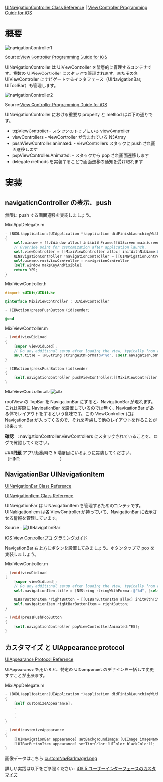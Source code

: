 [UINavigationController Class Reference](http://developer.apple.com/library/ios/#documentation/uikit/reference/UINavigationController_Class/Reference/Reference.html) | [View Controller Programming Guide for iOS](http://developer.apple.com/library/ios/featuredarticles/ViewControllerPGforiPhoneOS/ViewControllerPGforiOS.pdf)

# 概要

![navigationController1](https://raw.github.com/mixi-inc/iOSTraining/master/Doc/Images/2.1/navigationController1.png)

Source:[View Controller Programming Guide for iOS](http://developer.apple.com/library/ios/featuredarticles/ViewControllerPGforiPhoneOS/ViewControllerPGforiOS.pdf)

UINavigationController は UIViewController を階層的に管理するコンテナです。複数の UIViewController はスタックで管理されます。またその各 UIViewController にナビゲートするインタフェース（UINavigationBar, UIToolBar）も管理します。

![navigationController2](https://raw.github.com/mixi-inc/iOSTraining/master/Doc/Images/2.1/navigationCOntroller2.png)

Source:[View Controller Programming Guide for iOS](http://developer.apple.com/library/ios/featuredarticles/ViewControllerPGforiPhoneOS/ViewControllerPGforiOS.pdf)

UINavigationController における重要な property と method は以下の通りです。

- topViewController - スタックのトップにいる viewController
- viewControllers - viewController が含まれている NSArray
- pushViewController:animated: - viewControllers スタックに push され画面遷移します
- popViewController:Animated: - スタックから pop され画面遷移します
- delegate methods を実装することで画面遷移の通知を受け取れます

# 実装
## navigationController の表示、push

無限に push する画面遷移を実装しましょう。

MixiAppDelegate.m
```objective-c
- (BOOL)application:(UIApplication *)application didFinishLaunchingWithOptions:(NSDictionary *)launchOptions
{
    self.window = [[UIWindow alloc] initWithFrame:[[UIScreen mainScreen] bounds]];
    // Override point for customization after application launch.
    self.viewController = [[MixiViewController alloc] initWithNibName:@"MixiViewController" bundle:nil];
    UINavigationController *navigationController = [[UINavigationController alloc] initWithRootViewController:_viewController];
    self.window.rootViewController = navigationController;
    [self.window makeKeyAndVisible];
    return YES;
}
```

MixiViewController.h
```objective-c
#import <UIKit/UIKit.h>

@interface MixiViewController : UIViewController

- (IBAction)pressPushButton:(id)sender;

@end
```

MixiViewController.m
```objective-c
- (void)viewDidLoad
{
    [super viewDidLoad];
	// Do any additional setup after loading the view, typically from a nib.
    self.title = [NSString stringWithFormat:@"%d", [self.navigationController.viewControllers count]];
}

- (IBAction)pressPushButton:(id)sender
{
    [self.navigationController pushViewController:[[MixiViewController alloc] init] animated:YES];
}
```

MixiViewController.xib
![xib](https://raw.github.com/mixi-inc/iOSTraining/master/Doc/Images/2.1/xib.png)

rootView の TopBar を NavigationBar にすると、NavigationBar が現れます。これは実際に NavigationBar を設置しているのでは無く、NavigationBar がある体でレイアウトをするという意味です。この ViewController には NavigationBar が入ってくるので、それを考慮して他のレイアウトを作ることが出来ます。

**確認**　: navigationController.viewControllers にスタックされていることを、ログで確認してください。

###**問題**
アプリ起動時で 5 階層目にいるように実装してください。
（HINT:<font color="#ffffff">setViewControllers:</font>）

## NavigationBar UINavigationItem
[UINavigationBar Class Reference](http://developer.apple.com/library/ios/#documentation/uikit/reference/UINavigationBar_Class/Reference/UINavigationBar.html)

[UINavigationItem Class Reference](http://developer.apple.com/library/ios/#documentation/uikit/reference/UINavigationItem_Class/Reference/UINavigationItem.html)

UINavigationBar は UINavigationItem を管理するためのコンテナです。UINabigationItem は各 ViewController が持っていて、NavigationBar に表示させる情報を管理しています。

Source : ![UINavigationBar](https://raw.github.com/mixi-inc/iOSTraining/master/Doc/Images/2.1/UINavigationBar.png)

[iOS View Controllerプロ グラミングガイド](https://developer.apple.com/jp/devcenter/ios/library/documentation/ViewControllerPGforiOS.pdf)

NavigationBar 右上方にボタンを設置してみましょう。ボタンタップで pop を実装しましょう。

MixiVIewController.m
```objective-c
- (void)viewDidLoad
{
    [super viewDidLoad];
	// Do any additional setup after loading the view, typically from a nib.
    self.navigationItem.title = [NSString stringWithFormat:@"%d", [self.navigationController.viewControllers count]];

    UIBarButtonItem *rightButton = [[UIBarButtonItem alloc] initWithTitle:@"pop" style:UIBarButtonItemStylePlain target:self action:nil];
    self.navigationItem.rightBarButtonItem = rightButton;
}

- (void)pressPushPopButton
{
    [self.navigationController popViewControllerAnimated:YES];
}
```

## カスタマイズ と UIAppearance protocol
[UIAppearance Protocol Reference](http://developer.apple.com/library/ios/#documentation/uikit/reference/UIAppearance_Protocol/Reference/Reference.html)

UIAppearance を用いると、特定の UIComponent のデザインを一括して変更すすことが出来ます。

MixiAppDelegate.m
```objective-c
- (BOOL)application:(UIApplication *)application didFinishLaunchingWithOptions:(NSDictionary *)launchOptions
{
    [self customizeAppearance];
    .
    .
    .
}

- (void)customizeAppearance
{
    [[UINavigationBar appearance] setBackgroundImage:[UIImage imageNamed:@"customNavBarImage1"] forBarMetrics:UIBarMetricsDefault];
    [[UIBarButtonItem appearance] setTintColor:[UIColor blackColor]];
}
```

画像データはこちら [customNavBarImage1.png](https://raw.github.com/mixi-inc/iOSTraining/master/SampleProjects/2.1/MixiNavigationSample/MixiNavigationSample/customNavBarImage1.png)

詳しい実践は以下をご参照ください : [iOS 5 ユーザーインターフェースのカスタマイズ](http://www.raywenderlich.com/ja/25891/ios-5-%E3%83%A6%E3%83%BC%E3%82%B6%E3%83%BC%E3%82%A4%E3%83%B3%E3%82%BF%E3%83%BC%E3%83%95%E3%82%A7%E3%83%BC%E3%82%B9%E3%81%AE%E3%82%AB%E3%82%B9%E3%82%BF%E3%83%9E%E3%82%A4%E3%82%BA)